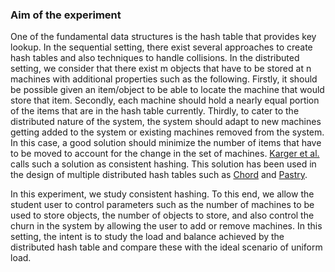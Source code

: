 ### Aim of the experiment

One of the fundamental data structures is the hash table that provides key lookup. In the sequential setting, there exist several approaches to create hash tables and also techniques to handle collisions. In the distributed setting, we consider that there exist m objects that have to be stored at n machines with additional properties such as the following. Firstly, it should be possible given an item/object to be able to locate the machine that would store that item. Secondly, each machine should hold a nearly equal portion of the items that are in the hash table currently. Thirdly, to cater to the distributed nature of the system, the system should adapt to new machines getting added to the system or existing machines removed from the system. In this case, a good solution should minimize the number of items that have to be moved to account for the change in the set of machines. [Karger et al.][karger1997consistent] calls such a solution as consistent hashing. This solution has been used in the design of multiple distributed hash tables such as [Chord][stoica2003chord] and [Pastry][rowstron2001pastry].

In this experiment, we study consistent hashing. To this end, we allow the student user to control parameters such as the number of machines to be used to store objects, the number of objects to store, and also control the churn in the system by allowing the user to add or remove machines. In this setting, the intent is to study the load and balance achieved by the distributed hash table and compare these with the ideal scenario of uniform load.


[karger1997consistent]: https://dl.acm.org/doi/pdf/10.1145/258533.258660
[stoica2003chord]: https://ieeexplore.ieee.org/abstract/document/1180543
[rowstron2001pastry]: https://link.springer.com/chapter/10.1007/3-540-45518-3_18
